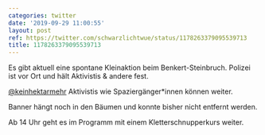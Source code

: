 ```yaml
---
categories: twitter
date: '2019-09-29 11:00:55'
layout: post
ref: https://twitter.com/schwarzlichtwue/status/1178263379095539713
title: 1178263379095539713
---
```

Es gibt aktuell eine spontane Kleinaktion beim Benkert-Steinbruch. Polizei ist vor Ort und hält Aktivistis &amp; andere fest.



[@keinhektarmehr](https://twitter.com/keinhektarmehr) 
Aktivistis wie Spaziergänger\*innen können weiter.



Banner hängt noch in den Bäumen und konnte bisher nicht entfernt werden.



Ab 14 Uhr geht es im Programm mit einem Kletterschnupperkurs weiter. 